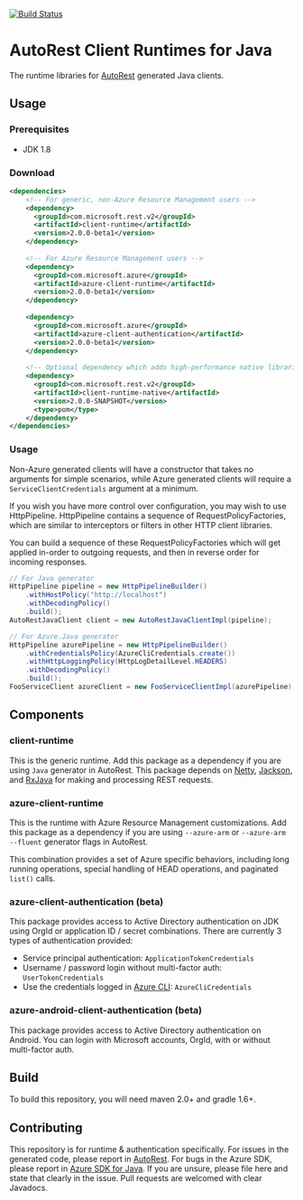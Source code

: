 [![Build Status](https://travis-ci.org/Azure/autorest-clientruntime-for-java.svg?branch=v2)](https://travis-ci.org/Azure/autorest-clientruntime-for-java)

# AutoRest Client Runtimes for Java
The runtime libraries for [AutoRest](https://github.com/azure/autorest) generated Java clients. 

## Usage

### Prerequisites

- JDK 1.8

### Download

```xml
<dependencies>
    <!-- For generic, non-Azure Resource Management users --> 
    <dependency>
      <groupId>com.microsoft.rest.v2</groupId>
      <artifactId>client-runtime</artifactId>
      <version>2.0.0-beta1</version>
    </dependency>
    
    <!-- For Azure Resource Management users -->
    <dependency>
      <groupId>com.microsoft.azure</groupId>
      <artifactId>azure-client-runtime</artifactId>
      <version>2.0.0-beta1</version>
    </dependency>
    
    <dependency>
      <groupId>com.microsoft.azure</groupId>
      <artifactId>azure-client-authentication</artifactId>
      <version>2.0.0-beta1</version>
    </dependency>
    
    <!-- Optional dependency which adds high-performance native libraries  -->
    <dependency>
      <groupId>com.microsoft.rest.v2</groupId>
      <artifactId>client-runtime-native</artifactId>
      <version>2.0.0-SNAPSHOT</version>
      <type>pom</type>
    </dependency>
</dependencies>
```

### Usage

Non-Azure generated clients will have a constructor that takes no arguments for simple scenarios, while Azure generated clients will require a `ServiceClientCredentials` argument at a minimum.

If you wish you have more control over configuration, you may wish to use HttpPipeline. HttpPipeline contains a sequence of RequestPolicyFactories, which are similar to interceptors or filters in other HTTP client libraries.

You can build a sequence of these RequestPolicyFactories which will get applied in-order to outgoing requests, and then in reverse order for incoming responses. 

```java
// For Java generator
HttpPipeline pipeline = new HttpPipelineBuilder()
    .withHostPolicy("http://localhost")
    .withDecodingPolicy()
    .build();
AutoRestJavaClient client = new AutoRestJavaClientImpl(pipeline);

// For Azure.Java generator
HttpPipeline azurePipeline = new HttpPipelineBuilder()
    .withCredentialsPolicy(AzureCliCredentials.create())
    .withHttpLoggingPolicy(HttpLogDetailLevel.HEADERS)
    .withDecodingPolicy()
  	.build();
FooServiceClient azureClient = new FooServiceClientImpl(azurePipeline);
```

## Components

### client-runtime
This is the generic runtime. Add this package as a dependency if you are using `Java` generator in AutoRest. This package depends on [Netty](https://github.com/netty/netty), [Jackson](http://wiki.fasterxml.com/JacksonHome), and [RxJava](https://github.com/ReactiveX/RxJava) for making and processing REST requests.

### azure-client-runtime
This is the runtime with Azure Resource Management customizations. Add this package as a dependency if you are using `--azure-arm` or `--azure-arm --fluent` generator flags in AutoRest.

This combination provides a set of Azure specific behaviors, including long running operations, special handling of HEAD operations, and paginated `list()` calls.

### azure-client-authentication (beta)
This package provides access to Active Directory authentication on JDK using OrgId or application ID / secret combinations. There are currently 3 types of authentication provided:

- Service principal authentication: `ApplicationTokenCredentials`
- Username / password login without multi-factor auth: `UserTokenCredentials`
- Use the credentials logged in [Azure CLI](https://github.com/azure/azure-cli): `AzureCliCredentials`

### azure-android-client-authentication (beta)
This package provides access to Active Directory authentication on Android. You can login with Microsoft accounts, OrgId, with or without multi-factor auth.

## Build
To build this repository, you will need maven 2.0+ and gradle 1.6+.

## Contributing
This repository is for runtime & authentication specifically. For issues in the generated code, please report in [AutoRest](https://github.com/Azure/autorest). For bugs in the Azure SDK, please report in [Azure SDK for Java](https://github.com/Azure/azure-sdk-for-java). If you are unsure, please file here and state that clearly in the issue. Pull requests are welcomed with clear Javadocs.
